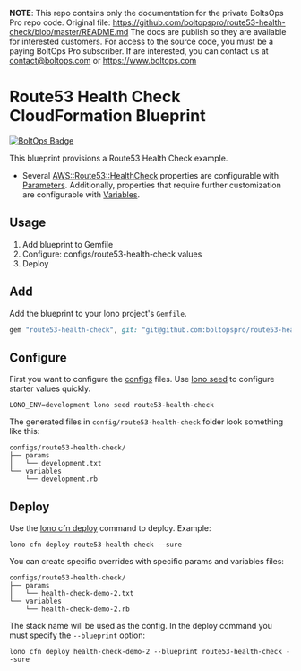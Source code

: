 <!-- note marker start -->
**NOTE**: This repo contains only the documentation for the private BoltsOps Pro repo code.
Original file: https://github.com/boltopspro/route53-health-check/blob/master/README.md
The docs are publish so they are available for interested customers.
For access to the source code, you must be a paying BoltOps Pro subscriber.
If are interested, you can contact us at contact@boltops.com or https://www.boltops.com

<!-- note marker end -->

# Route53 Health Check CloudFormation Blueprint

[![BoltOps Badge](https://img.boltops.com/boltops/badges/boltops-badge.png)](https://www.boltops.com)

This blueprint provisions a Route53 Health Check example.

* Several [AWS::Route53::HealthCheck](https://docs.aws.amazon.com/AWSCloudFormation/latest/UserGuide/aws-resource-route53-healthcheck.html) properties are configurable with [Parameters](https://lono.cloud/docs/configs/params/). Additionally, properties that require further customization are configurable with [Variables](https://lono.cloud/docs/configs/shared-variables/).

## Usage

1. Add blueprint to Gemfile
2. Configure: configs/route53-health-check values
3. Deploy

## Add

Add the blueprint to your lono project's `Gemfile`.

```ruby
gem "route53-health-check", git: "git@github.com:boltopspro/route53-health-check.git"
```

## Configure

First you want to configure the [configs](https://lono.cloud/docs/core/configs/) files. Use [lono seed](https://lono.cloud/reference/lono-seed/) to configure starter values quickly.

    LONO_ENV=development lono seed route53-health-check

The generated files in `config/route53-health-check` folder look something like this:

    configs/route53-health-check/
    ├── params
    │   └── development.txt
    └── variables
        └── development.rb

## Deploy

Use the [lono cfn deploy](http://lono.cloud/reference/lono-cfn-deploy/) command to deploy. Example:

    lono cfn deploy route53-health-check --sure

You can create specific overrides with specific params and variables files:

    configs/route53-health-check/
    ├── params
    │   └── health-check-demo-2.txt
    └── variables
        └── health-check-demo-2.rb

The stack name will be used as the config. In the deploy command you must specify the `--blueprint` option:

    lono cfn deploy health-check-demo-2 --blueprint route53-health-check --sure

